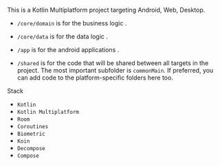 This is a Kotlin Multiplatform project targeting Android, Web, Desktop.

* `/core/domain` is for the business logic .

* `/core/data` is for the data logic .

* `/app` is for the android applications  .

* `/shared` is for the code that will be shared between all targets in the project.
  The most important subfolder is `commonMain`. If preferred, you can add code to the platform-specific folders here too.

Stack 
* `Kotlin`
* `Kotlin Multiplatform`
* `Room`
* `Coroutines`
* `Biometric`
* `Koin`
* `Decompose`  
* `Compose`
